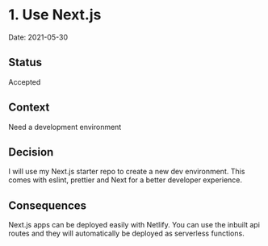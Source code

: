 # 1. Use Next.js

Date: 2021-05-30

## Status

Accepted

## Context

Need a development environment

## Decision

I will use my Next.js starter repo to create a new dev environment. This comes
with eslint, prettier and Next for a better developer experience.

## Consequences

Next.js apps can be deployed easily with Netlify. You can use the inbuilt api
routes and they will automatically be deployed as serverless functions.

